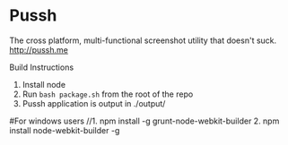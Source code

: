 Pussh
=====

The cross platform, multi-functional screenshot utility that doesn't suck. http://pussh.me

Build Instructions
	
1. Install node
2. Run ```bash package.sh``` from the root of the repo
3. Pussh application is output in ./output/

#For windows users
//1. npm install -g grunt-node-webkit-builder
2. npm install node-webkit-builder -g